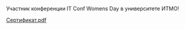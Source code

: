 Участник конференции IT Conf Womens Day в университете ИТМО!
</br>

[Сертификат.pdf](https://github.com/AndromedaSmart/Contributor-of-IT-Conf-Womens-Day/files/8597099/default.pdf)
